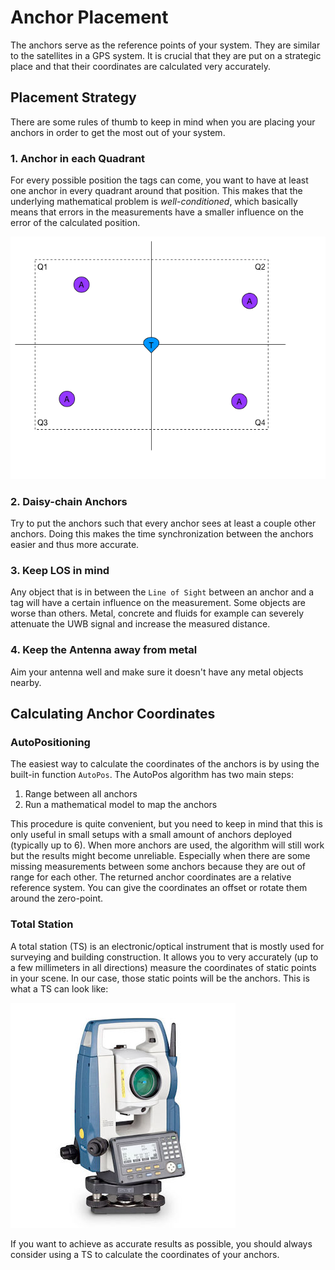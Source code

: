 # Anchor Placement
The anchors serve as the reference points of your system. They are similar to the satellites in a GPS system.
It is crucial that they are put on a strategic place and that their coordinates are calculated very accurately.

## Placement Strategy

There are some rules of thumb to keep in mind when you are placing your anchors in order to get the most out of your system.

### 1. Anchor in each Quadrant
For every possible position the tags can come, you want to have at least one anchor in every quadrant around that position.
This makes that the underlying mathematical problem is _well-conditioned_, which basically means that errors in the measurements have a smaller influence on the error of the calculated position.

![anchor_placement](./img/anchor_placement.png)

### 2. Daisy-chain Anchors
Try to put the anchors such that every anchor sees at least a couple other anchors.
Doing this makes the time synchronization between the anchors easier and thus more accurate.

### 3. Keep LOS in mind
Any object that is in between the `Line of Sight` between an anchor and a tag will have a certain influence on the measurement.
Some objects are worse than others. Metal, concrete and fluids for example can severely attenuate the UWB signal and increase the measured distance.

### 4. Keep the Antenna away from metal
Aim your antenna well and make sure it doesn't have any metal objects nearby.

## Calculating Anchor Coordinates
### AutoPositioning
The easiest way to calculate the coordinates of the anchors is by using the built-in function `AutoPos`.
The AutoPos algorithm has two main steps:
 1. Range between all anchors
 2. Run a mathematical model to map the anchors

This procedure is quite convenient, but you need to keep in mind that this is only useful in small setups with a small amount of anchors deployed (typically up to 6).
When more anchors are used, the algorithm will still work but the results might become unreliable. Especially when there are some missing measurements between some anchors because they are out of range for each other.
The returned anchor coordinates are a relative reference system. You can give the coordinates an offset or rotate them around the zero-point.

<!-- You can find a step-by-step guide on how to use the AutoPos [here](LINK). -->

### Total Station
A total station (TS) is an electronic/optical instrument that is mostly used for surveying and building construction.
It allows you to very accurately (up to a few millimeters in all directions) measure the coordinates of static points in your scene.
In our case, those static points will be the anchors.
This is what a TS can look like:

![totalstation](./img/totalstation.jpg)

If you want to achieve as accurate results as possible, you should always consider using a TS to calculate the coordinates of your anchors.


